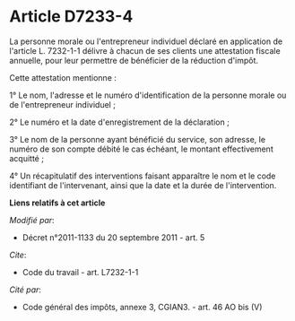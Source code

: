 # Article D7233-4

La personne morale ou l'entrepreneur individuel déclaré en application de l'article L. 7232-1-1 délivre à chacun de ses
clients une attestation fiscale annuelle, pour leur permettre de bénéficier de la réduction d'impôt. 

Cette attestation mentionne : 

1° Le nom, l'adresse et le numéro d'identification de la personne morale ou de l'entrepreneur individuel ; 

2° Le numéro et la date d'enregistrement de la déclaration ; 

3° Le nom de la personne ayant bénéficié du service, son adresse, le numéro de son compte débité le cas échéant, le montant
effectivement acquitté ; 

4° Un récapitulatif des interventions faisant apparaître le nom et le code identifiant de l'intervenant, ainsi que la date et
la durée de l'intervention.

**Liens relatifs à cet article**

_Modifié par_:

  - Décret n°2011-1133 du 20 septembre 2011 - art. 5

_Cite_:

  - Code du travail - art. L7232-1-1

_Cité par_:

  - Code général des impôts, annexe 3, CGIAN3. - art. 46 AO bis (V)
